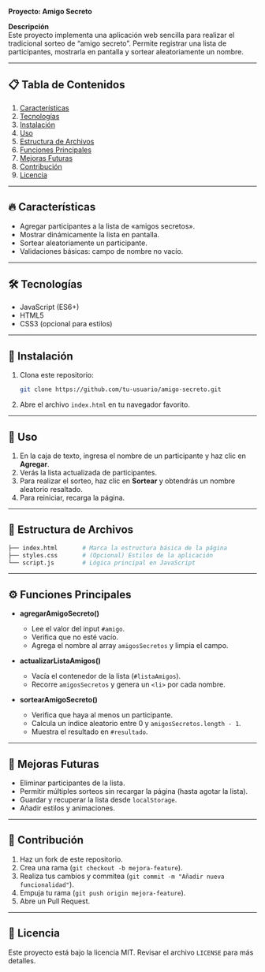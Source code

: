 **Proyecto: Amigo Secreto**

**Descripción**\
Este proyecto implementa una aplicación web sencilla para realizar el tradicional sorteo de “amigo secreto”. Permite registrar una lista de participantes, mostrarla en pantalla y sortear aleatoriamente un nombre.

---

## 📋 Tabla de Contenidos

1. [Características](#-características)
2. [Tecnologías](#-tecnologías)
3. [Instalación](#-instalación)
4. [Uso](#-uso)
5. [Estructura de Archivos](#-estructura-de-archivos)
6. [Funciones Principales](#-funciones-principales)
7. [Mejoras Futuras](#-mejoras-futuras)
8. [Contribución](#-contribución)
9. [Licencia](#-licencia)

---

## 🔥 Características

- Agregar participantes a la lista de «amigos secretos».
- Mostrar dinámicamente la lista en pantalla.
- Sortear aleatoriamente un participante.
- Validaciones básicas: campo de nombre no vacío.

---

## 🛠 Tecnologías

- JavaScript (ES6+)
- HTML5
- CSS3 (opcional para estilos)

---

## 🚀 Instalación

1. Clona este repositorio:
   ```bash
   git clone https://github.com/tu-usuario/amigo-secreto.git
   ```
2. Abre el archivo `index.html` en tu navegador favorito.

---

## 🎯 Uso

1. En la caja de texto, ingresa el nombre de un participante y haz clic en **Agregar**.
2. Verás la lista actualizada de participantes.
3. Para realizar el sorteo, haz clic en **Sortear** y obtendrás un nombre aleatorio resaltado.
4. Para reiniciar, recarga la página.

---

## 📂 Estructura de Archivos

```bash
├── index.html       # Marca la estructura básica de la página
├── styles.css       # (Opcional) Estilos de la aplicación
└── script.js        # Lógica principal en JavaScript
```

---

## ⚙️ Funciones Principales

- **agregarAmigoSecreto()**

  - Lee el valor del input `#amigo`.
  - Verifica que no esté vacío.
  - Agrega el nombre al array `amigosSecretos` y limpia el campo.

- **actualizarListaAmigos()**

  - Vacía el contenedor de la lista (`#listaAmigos`).
  - Recorre `amigosSecretos` y genera un `<li>` por cada nombre.

- **sortearAmigoSecreto()**

  - Verifica que haya al menos un participante.
  - Calcula un índice aleatorio entre 0 y `amigosSecretos.length - 1`.
  - Muestra el resultado en `#resultado`.

---

## 🚧 Mejoras Futuras

- Eliminar participantes de la lista.
- Permitir múltiples sorteos sin recargar la página (hasta agotar la lista).
- Guardar y recuperar la lista desde `localStorage`.
- Añadir estilos y animaciones.

---

## 🤝 Contribución

1. Haz un fork de este repositorio.
2. Crea una rama (`git checkout -b mejora-feature`).
3. Realiza tus cambios y commitea (`git commit -m "Añadir nueva funcionalidad"`).
4. Empuja tu rama (`git push origin mejora-feature`).
5. Abre un Pull Request.

---

## 📄 Licencia

Este proyecto está bajo la licencia MIT. Revisar el archivo `LICENSE` para más detalles.

